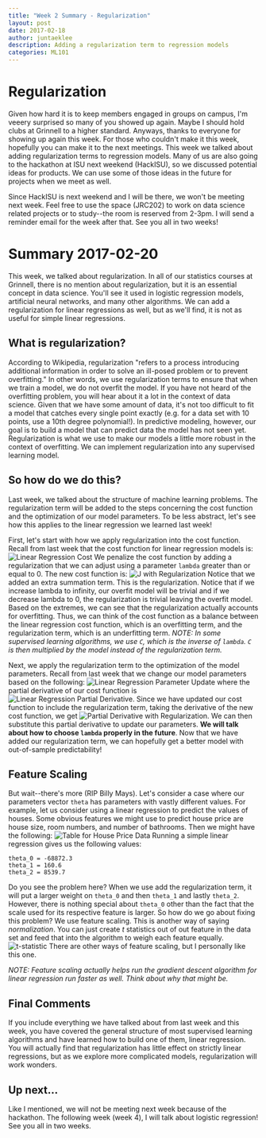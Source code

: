 ```yaml
---
title: "Week 2 Summary - Regularization"
layout: post
date: 2017-02-18
author: juntaeklee
description: Adding a regularization term to regression models
categories: ML101
---
```


# Regularization
Given how hard it is to keep members engaged in groups on campus, I'm veeery surprised so many of you showed up again. Maybe I should hold clubs at Grinnell to a higher standard. Anyways, thanks to everyone for showing up again this week. For those who couldn't make it this week, hopefully you can make it to the next meetings. This week we talked about adding regularization terms to regression models. Many of us are also going to the hackathon at ISU next weekend (HackISU), so we discussed potential ideas for products. We can use some of those ideas in the future for projects when we meet as well.

Since HackISU is next weekend and I will be there, we won't be meeting next week. Feel free to use the space (JRC202) to work on data science related projects or to study--the room is reserved from 2-3pm. I will send a reminder email for the week after that. See you all in two weeks!

# Summary 2017-02-20
This week, we talked about regularization. In all of our statistics courses at Grinnell, there is no mention about regularization, but it is an essential concept in data science. You'll see it used in logistic regression models, artificial neural networks, and many other algorithms. We can add a regularization for linear regressions as well, but as we'll find, it is not as useful for simple linear regressions.

## What is regularization?
According to Wikipedia, regularization "refers to a process introducing additional information in order to solve an ill-posed problem or to prevent overfitting." In other words, we use regularization terms to ensure that when we train a model, we do not overfit the model. If you have not heard of the overfitting problem, you will hear about it a lot in the context of data science. Given that we have some amount of data, it's not too difficult to fit a model that catches every single point exactly (e.g. for a data set with 10 points, use a 10th degree polynomial!). In predictive modeling, however, our goal is to build a model that can predict data the model has not seen yet. Regularization is what we use to make our models a little more robust in the context of overfitting. We can implement regularization into any supervised learning model.

## So how do we do this?
Last week, we talked about the structure of machine learning problems. The regularization term will be added to the steps concerning the cost function and the optimization of our model parameters. To be less abstract, let's see how this applies to the linear regression we learned last week!

First, let's start with how we apply regularization into the cost function. Recall from last week that the cost function for linear regression models is:
![Linear Regression Cost][week1J]
We penalize the cost function by adding a regularization that we can adjust using a parameter `lambda` greater than or equal to 0. The new cost function is:
![J with Regularization][week2J]
Notice that we added an extra summation term. This is the regularization. Notice that if we increase lambda to infinity, our overfit model will be trivial and if we decrease lambda to 0, the regularization is trivial leaving the overfit model. Based on the extremes, we can see that the regularization actually accounts for overfitting. Thus, we can think of the cost function as a balance between the linear regression cost function, which is an overfitting term, and the regularization term, which is an underfitting term.
*NOTE: In some supervised learning algorithms, we use `C`, which is the inverse of `lambda`. `C` is then multiplied by the model instead of the regularization term.*

Next, we apply the regularization term to the optimization of the model parameters. Recall from last week that we change our model parameters based on the following:
![Linear Regression Parameter Update][week1theta]
where the partial derivative of our cost function is
![Linear Regression Partial Derivative][week1der].
Since we have updated our cost function to include the regularization term, taking the derivative of the new cost function, we get
![Partial Derivative with Regularization][week2der].
We can then substitute this partial derivative to update our parameters. **We will talk about how to choose `lambda` properly in the future**. Now that we have added our regularization term, we can hopefully get a better model with out-of-sample predictability!

## Feature Scaling
But wait--there's more (RIP Billy Mays). Let's consider a case where our parameters vector `theta` has parameters with vastly different values. For example, let us consider using a linear regression to predict the values of houses. Some obvious features we might use to predict house price are house size, room numbers, and number of bathrooms. Then we might have the following:
![Table for House Price Data][week2table]
Running a simple linear regression gives us the following values:
```
theta_0 = -68872.3
theta_1 = 160.6
theta_2 = 8539.7
```
Do you see the problem here? When we use add the regularization term, it will put a larger weight on `theta_0` and then `theta_1` and lastly `theta_2`. However, there is nothing special about `theta_0` other than the fact that the scale used for its respective feature is larger. So how do we go about fixing this problem? We use feature scaling. This is another way of saying *normalization*. You can just create *t* statistics out of out feature in the data set and feed that into the algorithm to weigh each feature equally.
![t-statistic][week2t]
There are other ways of feature scaling, but I personally like this one.

*NOTE: Feature scaling actually helps run the gradient descent algorithm for linear regression run faster as well. Think about why that might be.*

## Final Comments
If you include everything we have talked about from last week and this week, you have covered the general structure of most supervised learning algorithms and have learned how to build one of them, linear regression. You will actually find that regularization has little effect on strictly linear regressions, but as we explore more complicated models, regularization will work wonders.

## Up next...
Like I mentioned, we will not be meeting next week because of the hackathon. The following week (week 4), I will talk about logistic regression! See you all in two weeks.

[week1J]: https://raw.githubusercontent.com/leejunta/juntaeklee/gh-pages/assets/equations/week1J.gif
[week2J]: https://raw.githubusercontent.com/leejunta/juntaeklee/gh-pages/assets/equations/week2J.gif
[week1theta]: https://raw.githubusercontent.com/leejunta/juntaeklee/gh-pages/assets/equations/week1theta.gif
[week1der]: https://raw.githubusercontent.com/leejunta/juntaeklee/gh-pages/assets/equations/week1der.gif
[week2der]: https://raw.githubusercontent.com/leejunta/juntaeklee/gh-pages/assets/equations/week2der.gif
[week2table]: https://raw.githubusercontent.com/leejunta/juntaeklee/gh-pages/assets/R/week2table.png
[week2t]: https://raw.githubusercontent.com/leejunta/juntaeklee/gh-pages/assets/equations/week2t.gif
